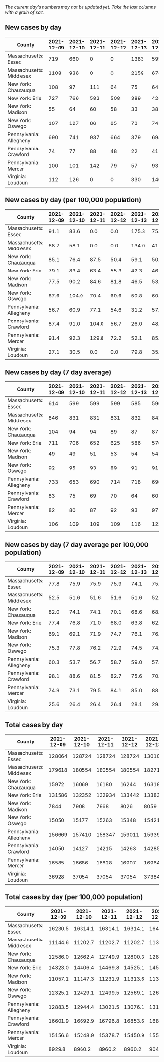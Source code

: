 _The current day's numbers may not be updated yet. Take the last columns with a grain of salt._
## New cases by day

| County | 2021-12-09 | 2021-12-10 | 2021-12-11 | 2021-12-12 | 2021-12-13 | 2021-12-14 | 2021-12-15 |
| --- | --- | --- | --- | --- | --- | --- | --- |
| Massachusetts: Essex | 719 | 660 | 0 | 0 | 1383 | 595 |  |
| Massachusetts: Middlesex | 1108 | 936 | 0 | 0 | 2159 | 674 |  |
| New York: Chautauqua | 108 | 97 | 111 | 64 | 75 | 64 |  |
| New York: Erie | 727 | 766 | 582 | 508 | 389 | 424 |  |
| New York: Madison | 55 | 64 | 60 | 58 | 33 | 38 |  |
| New York: Oswego | 107 | 127 | 86 | 85 | 73 | 74 |  |
| Pennsylvania: Allegheny | 690 | 741 | 937 | 664 | 379 | 694 | 575 |
| Pennsylvania: Crawford | 74 | 77 | 88 | 48 | 22 | 41 | 43 |
| Pennsylvania: Mercer | 100 | 101 | 142 | 79 | 57 | 93 | 65 |
| Virginia: Loudoun | 112 | 126 | 0 | 0 | 330 | 146 | 178 |

## New cases by day (per 100,000 population)

| County | 2021-12-09 | 2021-12-10 | 2021-12-11 | 2021-12-12 | 2021-12-13 | 2021-12-14 | 2021-12-15 |
| --- | --- | --- | --- | --- | --- | --- | --- |
| Massachusetts: Essex | 91.1 | 83.6 | 0.0 | 0.0 | 175.3 | 75.4 |  |
| Massachusetts: Middlesex | 68.7 | 58.1 | 0.0 | 0.0 | 134.0 | 41.8 |  |
| New York: Chautauqua | 85.1 | 76.4 | 87.5 | 50.4 | 59.1 | 50.4 |  |
| New York: Erie | 79.1 | 83.4 | 63.4 | 55.3 | 42.3 | 46.2 |  |
| New York: Madison | 77.5 | 90.2 | 84.6 | 81.8 | 46.5 | 53.6 |  |
| New York: Oswego | 87.6 | 104.0 | 70.4 | 69.6 | 59.8 | 60.6 |  |
| Pennsylvania: Allegheny | 56.7 | 60.9 | 77.1 | 54.6 | 31.2 | 57.1 | 47.3 |
| Pennsylvania: Crawford | 87.4 | 91.0 | 104.0 | 56.7 | 26.0 | 48.4 | 50.8 |
| Pennsylvania: Mercer | 91.4 | 92.3 | 129.8 | 72.2 | 52.1 | 85.0 | 59.4 |
| Virginia: Loudoun | 27.1 | 30.5 | 0.0 | 0.0 | 79.8 | 35.3 | 43.0 |

## New cases by day (7 day average)

| County | 2021-12-09 | 2021-12-10 | 2021-12-11 | 2021-12-12 | 2021-12-13 | 2021-12-14 | 2021-12-15 |
| --- | --- | --- | --- | --- | --- | --- | --- |
| Massachusetts: Essex | 614 | 599 | 599 | 599 | 585 | 596 |  |
| Massachusetts: Middlesex | 846 | 831 | 831 | 831 | 832 | 841 |  |
| New York: Chautauqua | 104 | 94 | 94 | 89 | 87 | 87 |  |
| New York: Erie | 711 | 706 | 652 | 625 | 586 | 576 |  |
| New York: Madison | 49 | 49 | 51 | 53 | 54 | 54 |  |
| New York: Oswego | 92 | 95 | 93 | 89 | 91 | 91 |  |
| Pennsylvania: Allegheny | 733 | 653 | 690 | 714 | 718 | 696 | 669 |
| Pennsylvania: Crawford | 83 | 75 | 69 | 70 | 64 | 60 | 56 |
| Pennsylvania: Mercer | 82 | 80 | 87 | 92 | 93 | 97 | 91 |
| Virginia: Loudoun | 106 | 109 | 109 | 109 | 116 | 122 | 127 |

## New cases by day (7 day average per 100,000 population)

| County | 2021-12-09 | 2021-12-10 | 2021-12-11 | 2021-12-12 | 2021-12-13 | 2021-12-14 | 2021-12-15 |
| --- | --- | --- | --- | --- | --- | --- | --- |
| Massachusetts: Essex | 77.8 | 75.9 | 75.9 | 75.9 | 74.1 | 75.5 |  |
| Massachusetts: Middlesex | 52.5 | 51.6 | 51.6 | 51.6 | 51.6 | 52.2 |  |
| New York: Chautauqua | 82.0 | 74.1 | 74.1 | 70.1 | 68.6 | 68.6 |  |
| New York: Erie | 77.4 | 76.8 | 71.0 | 68.0 | 63.8 | 62.7 |  |
| New York: Madison | 69.1 | 69.1 | 71.9 | 74.7 | 76.1 | 76.1 |  |
| New York: Oswego | 75.3 | 77.8 | 76.2 | 72.9 | 74.5 | 74.5 |  |
| Pennsylvania: Allegheny | 60.3 | 53.7 | 56.7 | 58.7 | 59.0 | 57.2 | 55.0 |
| Pennsylvania: Crawford | 98.1 | 88.6 | 81.5 | 82.7 | 75.6 | 70.9 | 66.2 |
| Pennsylvania: Mercer | 74.9 | 73.1 | 79.5 | 84.1 | 85.0 | 88.6 | 83.2 |
| Virginia: Loudoun | 25.6 | 26.4 | 26.4 | 26.4 | 28.1 | 29.5 | 30.7 |

## Total cases by day

| County | 2021-12-09 | 2021-12-10 | 2021-12-11 | 2021-12-12 | 2021-12-13 | 2021-12-14 | 2021-12-15 |
| --- | --- | --- | --- | --- | --- | --- | --- |
| Massachusetts: Essex | 128064 | 128724 | 128724 | 128724 | 130107 | 130702 |  |
| Massachusetts: Middlesex | 179618 | 180554 | 180554 | 180554 | 182713 | 183387 |  |
| New York: Chautauqua | 15972 | 16069 | 16180 | 16244 | 16319 | 16383 |  |
| New York: Erie | 131586 | 132352 | 132934 | 133442 | 133831 | 134255 |  |
| New York: Madison | 7844 | 7908 | 7968 | 8026 | 8059 | 8097 |  |
| New York: Oswego | 15050 | 15177 | 15263 | 15348 | 15421 | 15495 |  |
| Pennsylvania: Allegheny | 156669 | 157410 | 158347 | 159011 | 159390 | 160084 | 160659 |
| Pennsylvania: Crawford | 14050 | 14127 | 14215 | 14263 | 14285 | 14326 | 14369 |
| Pennsylvania: Mercer | 16585 | 16686 | 16828 | 16907 | 16964 | 17057 | 17122 |
| Virginia: Loudoun | 36928 | 37054 | 37054 | 37054 | 37384 | 37530 | 37708 |

## Total cases by day (per 100,000 population)

| County | 2021-12-09 | 2021-12-10 | 2021-12-11 | 2021-12-12 | 2021-12-13 | 2021-12-14 | 2021-12-15 |
| --- | --- | --- | --- | --- | --- | --- | --- |
| Massachusetts: Essex | 16230.5 | 16314.1 | 16314.1 | 16314.1 | 16489.4 | 16564.8 |  |
| Massachusetts: Middlesex | 11144.6 | 11202.7 | 11202.7 | 11202.7 | 11336.7 | 11378.5 |  |
| New York: Chautauqua | 12586.0 | 12662.4 | 12749.9 | 12800.3 | 12859.4 | 12909.9 |  |
| New York: Erie | 14323.0 | 14406.4 | 14469.8 | 14525.1 | 14567.4 | 14613.6 |  |
| New York: Madison | 11057.1 | 11147.3 | 11231.9 | 11313.6 | 11360.1 | 11413.7 |  |
| New York: Oswego | 12325.1 | 12429.1 | 12499.5 | 12569.1 | 12628.9 | 12689.5 |  |
| Pennsylvania: Allegheny | 12883.5 | 12944.4 | 13021.5 | 13076.1 | 13107.2 | 13164.3 | 13211.6 |
| Pennsylvania: Crawford | 16601.9 | 16692.9 | 16796.8 | 16853.6 | 16879.6 | 16928.0 | 16978.8 |
| Pennsylvania: Mercer | 15156.6 | 15248.9 | 15378.7 | 15450.9 | 15503.0 | 15588.0 | 15647.4 |
| Virginia: Loudoun | 8929.8 | 8960.2 | 8960.2 | 8960.2 | 9040.0 | 9075.3 | 9118.4 |

